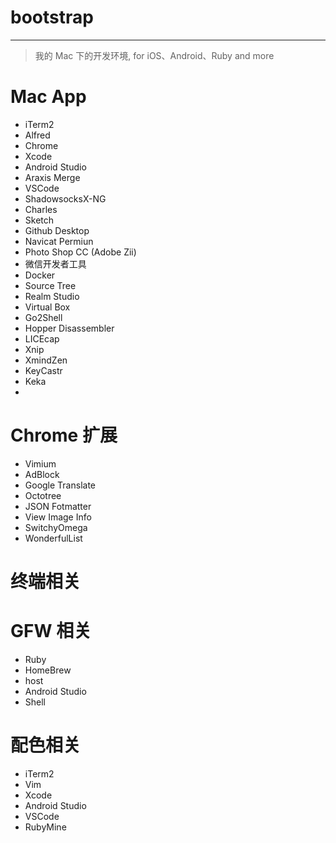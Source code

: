 # bootstrap
---
> 我的 Mac 下的开发环境, for iOS、Android、Ruby and more
# Mac App
  - iTerm2
  - Alfred
  - Chrome
  - Xcode
  - Android Studio
  - Araxis Merge
  - VSCode
  - ShadowsocksX-NG
  - Charles
  - Sketch
  - Github Desktop
  - Navicat Permiun
  - Photo Shop CC (Adobe Zii)
  - 微信开发者工具
  - Docker
  - Source Tree
  - Realm Studio
  - Virtual Box
  - Go2Shell
  - Hopper Disassembler
  - LICEcap
  - Xnip
  - XmindZen
  - KeyCastr
  - Keka
  - 
# Chrome 扩展
  - Vimium
  - AdBlock
  - Google Translate
  - Octotree
  - JSON Fotmatter
  - View Image Info
  - SwitchyOmega
  - WonderfulList
# 终端相关
# GFW 相关
  - Ruby
  - HomeBrew
  - host
  - Android Studio
  - Shell
# 配色相关
 - iTerm2
 - Vim
 - Xcode
 - Android Studio
 - VSCode
 - RubyMine

